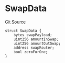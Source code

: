 # SwapData
[Git Source](https://github.com/ArrakisFinance/arrakis-modular/blob/4485c572ded3a830c181fa38ceaac13efe8eb7f1/src/structs/SRouter.sol)


```solidity
struct SwapData {
    bytes swapPayload;
    uint256 amountInSwap;
    uint256 amountOutSwap;
    address swapRouter;
    bool zeroForOne;
}
```

